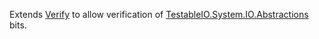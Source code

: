 Extends [Verify](https://github.com/VerifyTests/Verify) to allow verification of [TestableIO.System.IO.Abstractions](https://github.com/TestableIO/System.IO.Abstractions) bits.